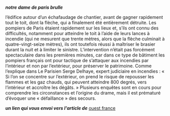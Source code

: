 _**notre dame de paris brulle**_

l’édifice autour d’un échafaudage de chantier, avant de gagner rapidement tout
le toit, dont la flèche, qui a finalement été entièrement détruite. Les pompiers
de Paris étaient rapidement sur les lieux et, s’ils ont connu des difficultés,
notamment pour atteindre le toit à l’aide de leurs lances à incendie (qui ne
mesurent que trente mètres, alors que la flèche culminait à quatre-vingt-seize
mètres), ils ont toutefois réussi à maîtriser le brasier durant la nuit et à
limiter le sinistre. L’intervention n’était pas forcément spectaculaire dans les
premières minutes, car dans ce type de bâtiment les pompiers français ont pour
tactique de s’attaquer aux incendies par l’intérieur et non par l’extérieur,
pour préserver le patrimoine. Comme l’explique dans Le Parisien Serge Delhaye,
expert judiciaire en incendies : « Si l’on se concentre sur l’extérieur, on
prend le risque de repousser les flammes et les gaz chauds, qui peuvent
atteindre 800 degrés, vers l’intérieur et accroître les dégâts. » Plusieurs
enquêtes sont en cours pour comprendre les circonstances et l’origine du drame,
mais il est prématuré d’évoquer une « défaillance » des secours.

_**un lien qui vous envoi vers l'article de**_  [ouest france](https://www.ouest-france.fr/faits-divers/incendie/incendie-de-notre-dame-de-paris/video-incendie-notre-dame-de-paris-les-images-filmees-par-les-pompiers-pres-du-brasier-6311798)
